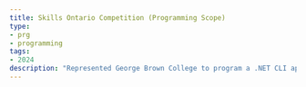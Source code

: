```yaml
---
title: Skills Ontario Competition (Programming Scope)
type:
- prg
- programming
tags:
- 2024
description: "Represented George Brown College to program a .NET CLI application under 6 hours, achieving 4th place overall in the provincial competition."
---
```

